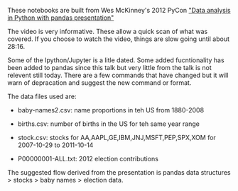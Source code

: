 These notebooks are built from Wes McKinney's 2012 PyCon ["Data analysis in Python with pandas presentation"](https://www.youtube.com/watch?v=w26x-z-BdWQ)

The video is very informative. These allow a quick scan of what was covered. If you choose to watch the video, things are slow going until about 28:16.

Some of the Ipython/Jupyter is a litle dated. Some added fucntionality has been added to pandas since this talk but very little from the talk is not relevent still today. There are a few commands that have changed but it will warn of depracation and suggest the new command or format.

The data files used are:

* baby-names2.csv: name proportions in teh US from 1880-2008
* births.csv: number of births in the US for teh same year range

* stock.csv: stocks for AA,AAPL,GE,IBM,JNJ,MSFT,PEP,SPX,XOM for 2007-10-29 to 2011-10-14

* P00000001-ALL.txt: 2012 election contributions


The suggested flow derived from the presentation is pandas data structures > stocks > baby names > election data.
